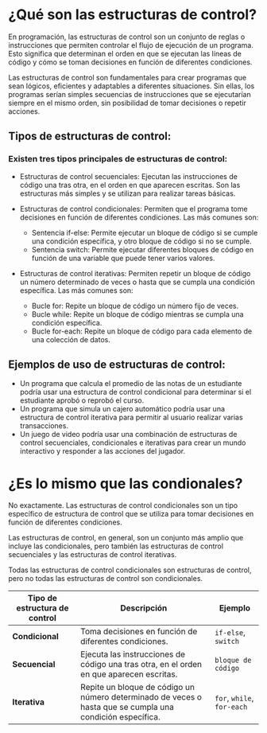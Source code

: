 # ¿Qué son las estructuras de control?

En programación, las estructuras de control son un conjunto de reglas o instrucciones que permiten controlar el flujo de ejecución de un programa. Esto significa que determinan el orden en que se ejecutan las líneas de código y cómo se toman decisiones en función de diferentes condiciones.

Las estructuras de control son fundamentales para crear programas que sean lógicos, eficientes y adaptables a diferentes situaciones. Sin ellas, los programas serían simples secuencias de instrucciones que se ejecutarían siempre en el mismo orden, sin posibilidad de tomar decisiones o repetir acciones.

## Tipos de estructuras de control:

### Existen tres tipos principales de estructuras de control:

* Estructuras de control secuenciales: Ejecutan las instrucciones de código una tras otra, en el orden en que aparecen escritas. Son las estructuras más simples y se utilizan para realizar tareas básicas.

* Estructuras de control condicionales: Permiten que el programa tome decisiones en función de diferentes condiciones. Las más comunes son:
    * Sentencia if-else: Permite ejecutar un bloque de código si se cumple una condición específica, y otro bloque de código si no se cumple.
    * Sentencia switch: Permite ejecutar diferentes bloques de código en función de una variable que puede tener varios valores.

* Estructuras de control iterativas: Permiten repetir un bloque de código un número determinado de veces o hasta que se cumpla una condición específica. Las más comunes son:
    * Bucle for: Repite un bloque de código un número fijo de veces.
    * Bucle while: Repite un bloque de código mientras se cumpla una condición específica.
    * Bucle for-each: Repite un bloque de código para cada elemento de una colección de datos.

## Ejemplos de uso de estructuras de control:

* Un programa que calcula el promedio de las notas de un estudiante podría usar una estructura de control condicional para determinar si el estudiante aprobó o reprobó el curso.
* Un programa que simula un cajero automático podría usar una estructura de control iterativa para permitir al usuario realizar varias transacciones.
* Un juego de video podría usar una combinación de estructuras de control secuenciales, condicionales e iterativas para crear un mundo interactivo y responder a las acciones del jugador.

# ¿Es lo mismo que las condionales?

No exactamente. Las estructuras de control condicionales son un tipo específico de estructura de control que se utiliza para tomar decisiones en función de diferentes condiciones.

Las estructuras de control, en general, son un conjunto más amplio que incluye las condicionales, pero también las estructuras de control secuenciales y las estructuras de control iterativas.

Todas las estructuras de control condicionales son estructuras de control, pero no todas las estructuras de control son condicionales.

| Tipo de estructura de control | Descripción | Ejemplo |
|---|---|---|
| **Condicional** | Toma decisiones en función de diferentes condiciones. | `if-else`, `switch` |
| **Secuencial** | Ejecuta las instrucciones de código una tras otra, en el orden en que aparecen escritas. | `bloque de código` |
| **Iterativa** | Repite un bloque de código un número determinado de veces o hasta que se cumpla una condición específica. | `for`, `while`, `for-each` |